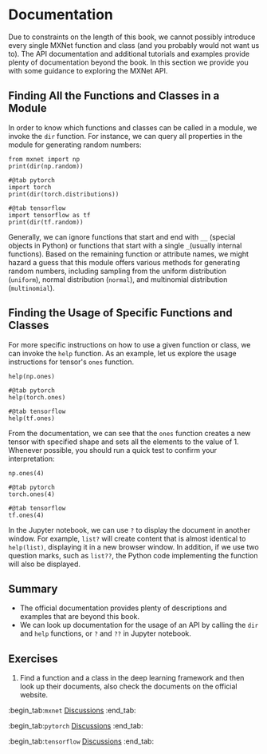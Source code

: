 # Documentation

Due to constraints on the length of this book, we cannot possibly introduce every single MXNet function and class (and you probably would not want us to). The API documentation and additional tutorials and examples provide plenty of documentation beyond the book. In this section we provide you with some guidance to exploring the MXNet API.

## Finding All the Functions and Classes in a Module

In order to know which functions and classes can be called in a module, we
invoke the `dir` function. For instance, we can query all properties in the
module for generating random numbers:

```{.python .input  n=1}
from mxnet import np
print(dir(np.random))
```

```{.python .input  n=1}
#@tab pytorch
import torch
print(dir(torch.distributions))
```

```{.python .input  n=1}
#@tab tensorflow
import tensorflow as tf
print(dir(tf.random))
```

Generally, we can ignore functions that start and end with `__` (special objects in Python) or functions that start with a single `_`(usually internal functions). Based on the remaining function or attribute names, we might hazard a guess that this module offers various methods for generating random numbers, including sampling from the uniform distribution (`uniform`), normal distribution (`normal`), and multinomial distribution  (`multinomial`).

## Finding the Usage of Specific Functions and Classes

For more specific instructions on how to use a given function or class, we can invoke the  `help` function. As an example, let us explore the usage instructions for tensor's `ones` function.

```{.python .input}
help(np.ones)
```

```{.python .input}
#@tab pytorch
help(torch.ones)
```

```{.python .input}
#@tab tensorflow
help(tf.ones)
```

From the documentation, we can see that the `ones` function creates a new tensor with specified shape and sets all the elements to the value of 1. Whenever possible, you should run a quick test to confirm your interpretation:

```{.python .input}
np.ones(4)
```

```{.python .input}
#@tab pytorch
torch.ones(4)
```

```{.python .input}
#@tab tensorflow
tf.ones(4)
```

In the Jupyter notebook, we can use `?` to display the document in another
window. For example, `list?` will create content that is almost
identical to `help(list)`, displaying it in a new browser
window. In addition, if we use two question marks, such as
`list??`, the Python code implementing the function will also be
displayed.


## Summary

* The official documentation provides plenty of descriptions and examples that are beyond this book.
* We can look up documentation for the usage of an API by calling the `dir` and `help` functions, or `?` and `??` in Jupyter notebook.


## Exercises

1. Find a function and a class in the deep learning framework and then look up their documents, also check the documents on the official website. 

:begin_tab:`mxnet`
[Discussions](https://discuss.d2l.ai/t/38)
:end_tab:

:begin_tab:`pytorch`
[Discussions](https://discuss.d2l.ai/t/39)
:end_tab:

:begin_tab:`tensorflow`
[Discussions](https://discuss.d2l.ai/t/199)
:end_tab:

